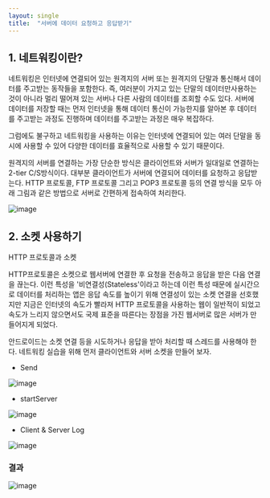 ```yaml
---
layout: single
title:  "서버에 데이터 요청하고 응답받기"
---
```



## 1. 네트워킹이란?   

네트워킹은 인터넷에 연결되어 있는 원격지의 서버 또는 원격지의 단말과 통신해서 데이터를 주고받는 동작들을 포함한다. 즉, 여러분이 가지고 있는 단말의 데이터만사용하는 것이 아니라 멀리 떨어져 있는 서버나 다른 사람의 데이터를 조회할 수도 있다. 서버에 데이터를 저장할 때는 먼저 인터넷을 통해 데이터 통신이 가능한지를 알아본 후 데이터를 주고받는 과정도 진행하며 데이터를 주고받는 과정은 매우 복잡하다.

그럼에도 불구하고 네트워킹을 사용하는 이유는 인터넷에 연결되어 있는 여러 단말을 동시에 사용할 수 있어 다양한 데이터를 효율적으로 사용할 수 있기 때문이다.

 

원격지의 서버를 연결하는 가장 단순한 방식은 클라이언트와 서버가 일대일로 연결하는 2-tier C/S방식이다. 대부분 클라이언트가 서버에 연결되어 데이터를 요청하고 응답받는다. HTTP 프로토콜, FTP 프로토콜 그리고 POP3 프로토콜 등의 연결 방식을 모두 아래 그림과 같은 방법으로 서버로 간편하게 접속하여 처리한다.   

![image](https://user-images.githubusercontent.com/73388615/144775177-6e22238e-9eea-4de1-8980-539bb705408c.png)


## 2. 소켓 사용하기


HTTP 프로토콜과 소켓

HTTP프로토콜은 소켓으로 웹서버에 연결한 후 요청을 전송하고 응답을 받은 다음 연결을 끊는다. 이런 특성을 '비연결성(Stateless'이라고 하는데 이런 특성 때문에 실시간으로 데이터를 처리하는 앱은 응답 속도를 높이기 위해 연결성이 있는 소켓 연결을 선호했지만 지금은 인터넷의 속도가 빨라져 HTTP 프로토콜을 사용하는 웹이 일반적이 되었고 속도가 느리지 않으면서도 국제 표준을 따른다는 장점을 가진 웹서버로 많은 서버가 만들어지게 되었다.

 
안드로이드는 소켓 연결 등을 시도하거나 응답을 받아 처리할 때 스레드를 사용해야 한다. 네트워킹 실습을 위해 먼저 클라이언트와 서버 소켓을 만들어 보자. 


- Send    

![image](https://user-images.githubusercontent.com/73388615/144776034-f65e6b9a-b2bb-40ad-8c25-b7138399f234.png)

- startServer   

![image](https://user-images.githubusercontent.com/73388615/144776095-7a80be77-2b24-4a64-9bd9-f6755b145136.png)


- Client & Server Log    

![image](https://user-images.githubusercontent.com/73388615/144776232-8e9c717c-788a-434e-ae88-b130b709e882.png)


### 결과

![image](https://user-images.githubusercontent.com/73388615/144776271-954926b4-b2b5-4ca5-9bad-1173346f4db0.png)



